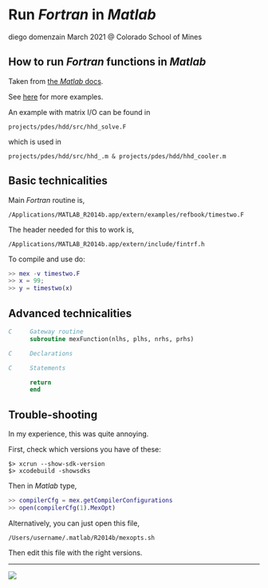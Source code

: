 # Run *Fortran* in *Matlab*
diego domenzain
March 2021 @ Colorado School of Mines

## How to run *Fortran* functions in *Matlab*

Taken from [the *Matlab* docs](https://www.mathworks.com/help/matlab/matlab_external/create-fortran-source-mex-file.html).

See [here](https://www.mathworks.com/help/matlab/matlab_external/table-of-mex-file-source-code-files.html) for more examples.

An example with matrix I/O can be found in 
```
projects/pdes/hdd/src/hhd_solve.F
```
which is used in 
```
projects/pdes/hdd/src/hhd_.m & projects/pdes/hdd/hhd_cooler.m
```

## Basic technicalities 

Main *Fortran* routine is,

```/Applications/MATLAB_R2014b.app/extern/examples/refbook/timestwo.F```

The header needed for this to work is,

```/Applications/MATLAB_R2014b.app/extern/include/fintrf.h```

To compile and use do:

```matlab
>> mex -v timestwo.F
>> x = 99;
>> y = timestwo(x)
```

## Advanced technicalities

```fortran
C     Gateway routine
      subroutine mexFunction(nlhs, plhs, nrhs, prhs)

C     Declarations

C     Statements

      return
      end
```

## Trouble-shooting

In my experience, this was quite annoying.

First, check which versions you have of these:

```shell
$> xcrun --show-sdk-version
$> xcodebuild -showsdks
```

Then in *Matlab* type,

```matlab
>> compilerCfg = mex.getCompilerConfigurations
>> open(compilerCfg(1).MexOpt)
```

Alternatively, you can just open this file,

```/Users/username/.matlab/R2014b/mexopts.sh```

Then edit this file with the right versions.

---

[![](../pics/fortran-2D.png)](./)
